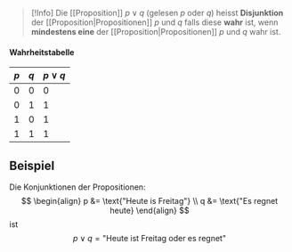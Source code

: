 >[!Info]
>Die [[Proposition]] $p\lor q$ (gelesen $p$ oder $q$) heisst **Disjunktion** der [[Proposition|Propositionen]] $p$ und $q$ falls diese **wahr** ist, wenn **mindestens eine** der [[Proposition|Propositionen]] $p$ und $q$ wahr ist.

#### Wahrheitstabelle

| $p$ | $q$ | $p\lor q$ |
| --- | --- | --------- |
| 0   | 0   | 0         |
| 0   | 1   | 1         |
| 1   | 0   | 1         |
| 1   | 1   | 1         |

## Beispiel
Die Konjunktionen der Propositionen:
$$
\begin{align}
p &= \text{"Heute is Freitag"} \\
q &= \text{"Es regnet heute}
\end{align}
$$
ist
$$
p\lor q=\text{"Heute ist Freitag oder es regnet"}
$$


